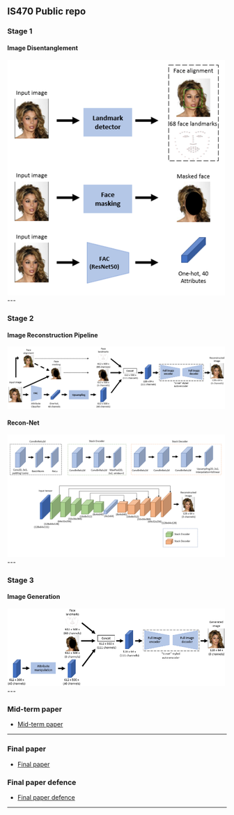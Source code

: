 ## IS470 Public repo

### Stage 1

#### Image Disentanglement
<img src="static\stage1-2.png" width="500">
---

### Stage 2

#### Image Reconstruction Pipeline
<img src="static\stage2-3.png" width="500">

#### Recon-Net
<img src="static\stage2-7.png" width="500">
---

### Stage 3

#### Image Generation 
<img src="static\stage3-2.png" width="500">
---


### Mid-term paper
* [Mid-term paper](IS470-Mid-Term-Report-Muhammad_Naufal.pdf)

---

### Final paper 
* [Final paper](IS470-final.pdf)

### Final paper defence 
* [Final paper defence](IS470-submission.pdf)
---



